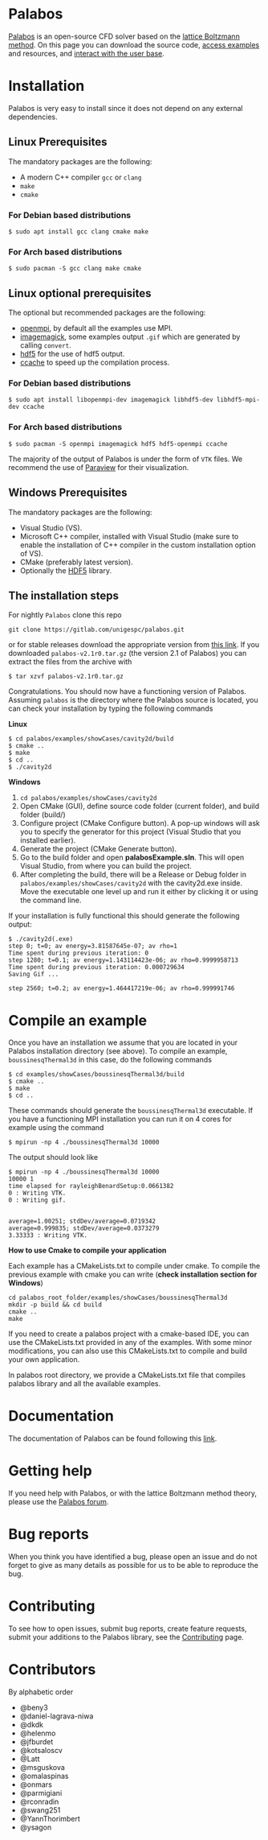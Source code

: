 # Palabos

[Palabos](https://palabos.unige.ch/) is an open-source CFD solver based on the [lattice Boltzmann method](https://palabos.unige.ch/lattice-boltzmann/what-lattice-boltzmann/). 
On this page you can download the source code, [access examples](https://gitlab.com/unigespc/palabos/tree/master/examples) and resources, 
and [interact with the user base](http://palabos-forum.unige.ch/).

# Installation

Palabos is very easy to install since it does not depend on any external dependencies.

## Linux Prerequisites

The mandatory packages are the following:

- A modern C++ compiler `gcc` or `clang`
- `make`
- `cmake`

### For Debian based distributions

```
$ sudo apt install gcc clang cmake make
```

### For Arch based distributions

```
$ sudo pacman -S gcc clang make cmake
```

## Linux optional prerequisites

The optional but recommended packages are the following:

- [openmpi](https://www.open-mpi.org/), by default all the examples use MPI.
- [imagemagick](https://imagemagick.org/index.php), some examples output `.gif` which are generated by calling `convert`.
- [hdf5](https://www.hdfgroup.org) for the use of hdf5 output.
- [ccache](https://ccache.dev/) to speed up the compilation process.

### For Debian based distributions

```
$ sudo apt install libopenmpi-dev imagemagick libhdf5-dev libhdf5-mpi-dev ccache
```

### For Arch based distributions

```
$ sudo pacman -S openmpi imagemagick hdf5 hdf5-openmpi ccache
```
  
The majority of the output of Palabos is under the form of `VTK` files. We recommend the use
of [Paraview](https://www.paraview.org/) for their visualization.

## Windows Prerequisites

The mandatory packages are the following:

- Visual Studio (VS).
- Microsoft C++ compiler, installed with Visual Studio (make sure to enable the installation of C++ compiler in the custom installation option of VS).
- CMake (preferably latest version).
- Optionally the [HDF5](https://www.hdfgroup.org/downloads/hdf5/) library.

## The installation steps

For nightly `Palabos` clone this repo

```
git clone https://gitlab.com/unigespc/palabos.git
```

or for stable releases download the appropriate version
from [this link](https://gitlab.com/unigespc/palabos/-/tags).
If you downloaded `palabos-v2.1r0.tar.gz` (the version 2.1 of Palabos) you
can extract the files from the archive with

```
$ tar xzvf palabos-v2.1r0.tar.gz
```

Congratulations. You should now have a functioning version of Palabos.
Assuming `palabos` is the directory where the Palabos source is located,
you can check your installation by typing the following commands

**Linux**

```
$ cd palabos/examples/showCases/cavity2d/build
$ cmake ..
$ make
$ cd ..
$ ./cavity2d
```

**Windows**

1. ```cd palabos/examples/showCases/cavity2d```
2. Open CMake (GUI), define source code folder (current folder), and build folder (build/)
3. Configure project (CMake Configure button). A pop-up windows will ask you to specify the generator for this project (Visual Studio that you installed earlier).
4. Generate the project (CMake Generate button).
5. Go to the build folder and open **palabosExample.sln**. This will open Visual Studio, from where you can build the project.
6. After completing the build, there will be a Release or Debug folder in ```palabos/examples/showCases/cavity2d``` with the cavity2d.exe inside. Move the executable one level up and run it either by clicking it or using the command line.

If your installation is fully functional this should generate the following output:

```
$ ./cavity2d(.exe)
step 0; t=0; av energy=3.81587645e-07; av rho=1
Time spent during previous iteration: 0
step 1280; t=0.1; av energy=1.143114423e-06; av rho=0.9999958713
Time spent during previous iteration: 0.000729634
Saving Gif ...

step 2560; t=0.2; av energy=1.464417219e-06; av rho=0.999991746
```

# Compile an example


Once you have an installation we assume that you are located in your Palabos
installation directory (see above).
To compile an example, `boussinesqThermal3d` in this case, do the following commands

```
$ cd examples/showCases/boussinesqThermal3d/build
$ cmake ..
$ make
$ cd ..
```

These commands should generate the `boussinesqThermal3d` executable.
If you have a functioning MPI installation you can run it on 4 cores for example
using the command

```
$ mpirun -np 4 ./boussinesqThermal3d 10000
```

The output should look like

```
$ mpirun -np 4 ./boussinesqThermal3d 10000
10000 1
time elapsed for rayleighBenardSetup:0.0661382
0 : Writing VTK.
0 : Writing gif.


average=1.00251; stdDev/average=0.0719342
average=0.999835; stdDev/average=0.0373279
3.33333 : Writing VTK.
```

**How to use Cmake to compile your application**

Each example has a CMakeLists.txt to compile under cmake. To compile the previous example with cmake
you can write (**check installation section for Windows**)

```
cd palabos_root_folder/examples/showCases/boussinesqThermal3d
mkdir -p build && cd build
cmake ..
make
```

If you need to create a palabos project with a cmake-based IDE,
you can use the CMakeLists.txt provided in any of the examples. With some minor modifications, you can also use this CMakeLists.txt to compile and build your own application.

In palabos root directory, we provide a CMakeLists.txt file that compiles palabos library and all the available examples.

# Documentation

The documentation of Palabos can be found following this [link](http://www.palabos.org/documentation/userguide/).

# Getting help

If you need help with Palabos, or with the lattice Boltzmann method theory, please use the [Palabos forum](http://palabos-forum.unige.ch/).
<!-- There is also a [matrix room](https://matrix.to/#/!MCMTEdGiUEycWSngZU:matrix.org?via=matrix.org)
where you can discuss things. -->

# Bug reports

When you think you have identified a bug, please open an issue and do not forget to give as many details as possible for us to be able to
reproduce the bug.

# Contributing

To see how to open issues, submit bug reports, create feature requests, submit your additions to the Palabos library, see the [Contributing](https://gitlab.com/unigespc/palabos/blob/master/CONTRIBUTING.md) page.

# Contributors

By alphabetic order

* @beny3
* @daniel-lagrava-niwa
* @dkdk
* @helenmo
* @jfburdet
* @kotsaloscv
* @Latt
* @msguskova
* @omalaspinas
* @onmars
* @parmigiani
* @rconradin
* @swang251 
* @YannThorimbert
* @ysagon


